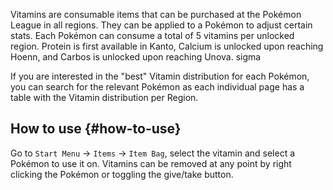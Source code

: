 Vitamins are consumable items that can be purchased at the Pokémon League in all regions. They can be applied to a Pokémon to adjust certain stats. Each Pokémon can consume a total of 5 vitamins per unlocked region. Protein is first available in Kanto, Calcium is unlocked upon reaching Hoenn, and Carbos is unlocked upon reaching Unova. sigma

If you are interested in the "best" Vitamin distribution for each Pokémon, you can search for the relevant Pokémon as each individual page has a table with the Vitamin distribution per Region.


## How to use {#how-to-use}
Go to `Start Menu` → `Items` → `Item Bag`, select the vitamin and select a Pokémon to use it on.
Vitamins can be removed at any point by right clicking the Pokémon or toggling the give/take button.